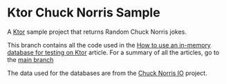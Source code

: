 # Ktor Chuck Norris Sample

A [Ktor](http://ktor.io) sample project that returns Random Chuck Norris jokes.

This branch contains all the code used in the [How to use an in-memory database for testing on Ktor](https://www.marcogomiero.com/posts/2021/ktor-in-memory-db-testing/) article. For a summary of all the articles, go to the [main branch](https://github.com/prof18/ktor-chuck-norris-sample)

The data used for the databases are from the [Chuck Norris IO](https://github.com/chucknorris-io/chuck-db) project.
